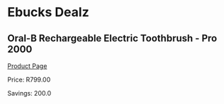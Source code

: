 
# Ebucks Dealz
## Oral-B Rechargeable Electric Toothbrush - Pro 2000
[Product Page](https://www.ebucks.com/web/shop/productSelected.do?prodId=721748234&catId=908594260)

Price: R799.00

Savings: 200.0


	